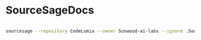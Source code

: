# SourceSageDocs

```bash

sourcesage --repository CodeLumia --owner Sunwood-ai-labs --ignore .SourceSageignore
```